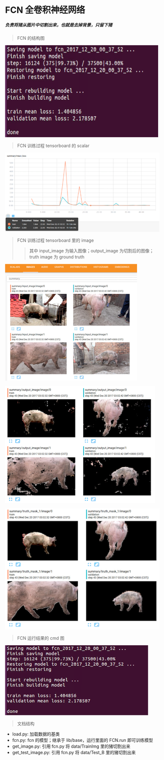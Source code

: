 # FCN 全卷积神经网络

##### 负责将猪从图片中切割出来，也就是去掉背景，只留下猪

> FCN 的结构图
<img src="../tmp/fcn_cmd.png" alt="FCN 的结构图" height="300" width="500">

> FCN 训练过程 tensorboard 的 scalar

![FCN 训练过程 tensorboard 的 scalar](../tmp/fcn_scalar.png)

> FCN 训练过程 tensorboard 里的 image
>> 其中 input_image 为输入图像；output_image 为切割后的图像；truth image 为 ground truth

![FCN 训练过程 tensorboard 里的 image 1](../tmp/fcn_img_1.png)

![FCN 训练过程 tensorboard 里的 image 2](../tmp/fcn_img_2.png)

![FCN 训练过程 tensorboard 里的 image 3](../tmp/fcn_img_3.png)

> FCN 运行结果的 cmd 图

![FCN 运行结果的 cmd 图](../tmp/fcn_cmd.png)

> 文档结构
- load.py: 加载数据的基类
- fcn.py: fcn 的模型；继承于 lib/base，运行里面的 FCN.run 即可训练模型
- get_image.py: 引用 fcn.py 将 data/TrainImg 里的猪切割出来
- get_test_image.py: 引用 fcn.py 将 data/Test_B 里的猪切割出来

